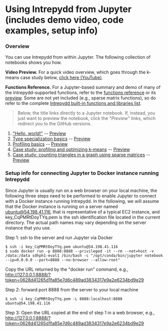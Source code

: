 # Using Intrepydd from Jupyter (includes demo video, code examples, setup info)

### Overview
You can use Intrepydd from within Jupyter. The following collection of notebooks shows you how.

**Video Preview.** For a quick video overview, which goes through the k-means case study below, [click here (YouTube)](https://www.youtube.com/watch?v=00CkXStroOk).

**Functions Reference.** For a Jupyter-based summary and demo of many of the Intrepydd-supported functions, refer to the [functions reference](./notebooks/functions-reference.ipynb) or its [preview](https://nbviewer.jupyter.org/github/hpcgarage/intrepyddguide/blob/master/notebooks/functions-reference.ipynb). Some are not yet included (e.g., sparse matrix functions), so do refer to the complete [Intrepydd built-in functions and libraries list](https://hpcgarage.github.io/intrepyddguide/library/functions.html).

> Below, the title links directly to a Jupyter notebook. If, instead, you just want to preview the notebook, click the _"Preview"_ links, which redirect you to the GitHub versions.

1. ["Hello, world!"](./notebooks/001-hello-world.ipynb) -- [Preview](https://nbviewer.jupyter.org/github/hpcgarage/intrepyddguide/blob/master/notebooks/001-hello-world.ipynb)
2. [Type specialization basics](./notebooks/002-typing-basics.ipynb) -- [Preview](https://nbviewer.jupyter.org/github/hpcgarage/intrepyddguide/blob/master/notebooks/002-typing-basics.ipynb)
3. [Profiling basics](./notebooks/003-profiling.ipynb) -- [Preview](https://nbviewer.jupyter.org/github/hpcgarage/intrepyddguide/blob/master/notebooks/003-profiling.ipynb)
4. [Case study: profiling and optimizing k-means](./notebooks/004-kmeans.ipynb) -- [Preview](https://nbviewer.jupyter.org/github/hpcgarage/intrepyddguide/blob/master/notebooks/004-kmeans.ipynb)
5. [Case study: counting triangles in a graph using sparse matrices](./notebooks/005-tricount3.ipynb) -- [Preview](https://nbviewer.jupyter.org/github/hpcgarage/intrepyddguide/blob/master/notebooks/005-tricount3.ipynb)

### Setup info for connecting Jupyter to Docker instance running Intrepydd

Since Jupyter is usually run on a web browser on your local machine, the following three steps need to be performed to enable Jupyter to connect with a Docker instance running Intrepydd.  In the following, we will assume that the Docker instance is running on a server named ubuntu@54.198.41.116, that is representative of a typical EC2 instance, and key_CqPMRtDoyTYq.pem is the ssh identification file located in the current directory.  The actual path names may vary depending on the server instance that you use.

Step 1: ssh to the server and run Jupyter via Docker
```
$ ssh -i key_CqPMRtDoyTYq.pem ubuntu@54.198.41.116
$ sudo docker run -p 8888:8888 --privileged -it --rm --net=host -v /data:/data sdhph1-eval1 /bin/bash -c "/opt/conda/bin/jupyter notebook --ip=0.0.0.0 --port=8888 --no-browser --allow-root"
```
Copy the URL returned by the "docker run" command, e.g., http://127.0.0.1:8888/?token=0628d41265d1fa85e7d6c489ad3834317e9a2e6234bd9e29

Step 2: forward port 8888 from the  server to your local machine
```
$ ssh -i key_CqPMRtDoyTYq.pem -L 8888:localhost:8888 ubuntu@54.198.41.116
```
Step 3: Open the URL copied at the end of step 1 in a web browser, e.g., http://127.0.0.1:8888/?token=0628d41265d1fa85e7d6c489ad3834317e9a2e6234bd9e29




